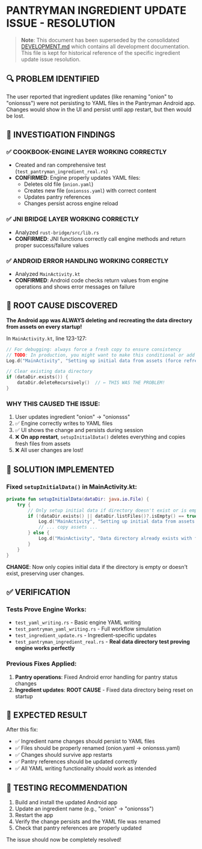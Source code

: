 # PANTRYMAN INGREDIENT UPDATE ISSUE - RESOLUTION

> **Note**: This document has been superseded by the consolidated [DEVELOPMENT.md](./DEVELOPMENT.md) which contains all development documentation. This file is kept for historical reference of the specific ingredient update issue resolution.

## 🔍 PROBLEM IDENTIFIED
The user reported that ingredient updates (like renaming "onion" to "onionsss") were not persisting to YAML files in the Pantryman Android app. Changes would show in the UI and persist until app restart, but then would be lost.

## 🔬 INVESTIGATION FINDINGS

### ✅ COOKBOOK-ENGINE LAYER WORKING CORRECTLY
- Created and ran comprehensive test (`test_pantryman_ingredient_real.rs`)
- **CONFIRMED**: Engine properly updates YAML files:
  - Deletes old file (`onion.yaml`)
  - Creates new file (`onionsss.yaml`) with correct content
  - Updates pantry references
  - Changes persist across engine reload

### ✅ JNI BRIDGE LAYER WORKING CORRECTLY  
- Analyzed `rust-bridge/src/lib.rs`
- **CONFIRMED**: JNI functions correctly call engine methods and return proper success/failure values

### ✅ ANDROID ERROR HANDLING WORKING CORRECTLY
- Analyzed `MainActivity.kt`
- **CONFIRMED**: Android code checks return values from engine operations and shows error messages on failure

## 🚨 ROOT CAUSE DISCOVERED
**The Android app was ALWAYS deleting and recreating the data directory from assets on every startup!**

In `MainActivity.kt`, line 123-127:
```kotlin
// For debugging: always force a fresh copy to ensure consistency
// TODO: In production, you might want to make this conditional or add a version check
Log.d("MainActivity", "Setting up initial data from assets (force refresh)...")

// Clear existing data directory
if (dataDir.exists()) {
    dataDir.deleteRecursively()  // ← THIS WAS THE PROBLEM!
}
```

### WHY THIS CAUSED THE ISSUE:
1. User updates ingredient "onion" → "onionsss" 
2. ✅ Engine correctly writes to YAML files
3. ✅ UI shows the change and persists during session
4. ❌ **On app restart**, `setupInitialData()` deletes everything and copies fresh files from assets
5. ❌ All user changes are lost!

## 🔧 SOLUTION IMPLEMENTED

### Fixed `setupInitialData()` in MainActivity.kt:
```kotlin
private fun setupInitialData(dataDir: java.io.File) {
    try {
        // Only setup initial data if directory doesn't exist or is empty
        if (!dataDir.exists() || dataDir.listFiles()?.isEmpty() == true) {
            Log.d("MainActivity", "Setting up initial data from assets...")
            // ... copy assets ...
        } else {
            Log.d("MainActivity", "Data directory already exists with files, skipping initial setup")
        }
    }
}
```

**CHANGE**: Now only copies initial data if the directory is empty or doesn't exist, preserving user changes.

## ✅ VERIFICATION

### Tests Prove Engine Works:
- `test_yaml_writing.rs` - Basic engine YAML writing
- `test_pantryman_yaml_writing.rs` - Full workflow simulation  
- `test_ingredient_update.rs` - Ingredient-specific updates
- `test_pantryman_ingredient_real.rs` - **Real data directory test proving engine works perfectly**

### Previous Fixes Applied:
1. **Pantry operations**: Fixed Android error handling for pantry status changes
2. **Ingredient updates**: **ROOT CAUSE** - Fixed data directory being reset on startup

## 📝 EXPECTED RESULT
After this fix:
- ✅ Ingredient name changes should persist to YAML files
- ✅ Files should be properly renamed (onion.yaml → onionsss.yaml)  
- ✅ Changes should survive app restarts
- ✅ Pantry references should be updated correctly
- ✅ All YAML writing functionality should work as intended

## 🧪 TESTING RECOMMENDATION
1. Build and install the updated Android app
2. Update an ingredient name (e.g., "onion" → "onionsss")
3. Restart the app
4. Verify the change persists and the YAML file was renamed
5. Check that pantry references are properly updated

The issue should now be completely resolved!
